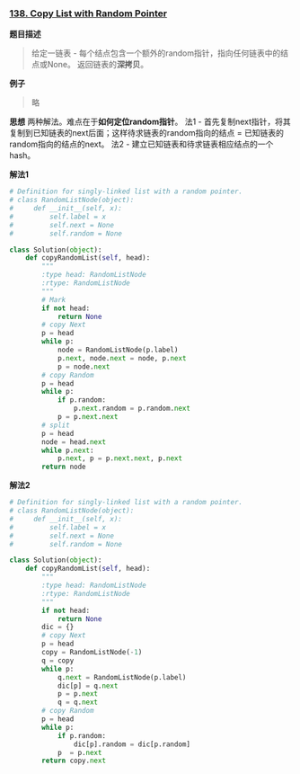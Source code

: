 ### [138. Copy List with Random Pointer](https://leetcode.com/problems/copy-list-with-random-pointer/description/)

**题目描述**
> 给定一链表 - 每个结点包含一个额外的random指针，指向任何链表中的结点或None。
> 返回链表的**深拷贝**。

**例子**
> 略

**思想**
两种解法。难点在于**如何定位random指针**。
法1 - 首先复制next指针，将其复制到已知链表的next后面；这样待求链表的random指向的结点 = 已知链表的random指向的结点的next。
法2 - 建立已知链表和待求链表相应结点的一个hash。

**解法1**
```python
# Definition for singly-linked list with a random pointer.
# class RandomListNode(object):
#     def __init__(self, x):
#         self.label = x
#         self.next = None
#         self.random = None

class Solution(object):
    def copyRandomList(self, head):
        """
        :type head: RandomListNode
        :rtype: RandomListNode
        """
        # Mark
        if not head:
            return None
        # copy Next
        p = head
        while p:
            node = RandomListNode(p.label)
            p.next, node.next = node, p.next
            p = node.next
        # copy Random
        p = head
        while p:
            if p.random:
                p.next.random = p.random.next
            p = p.next.next
        # split
        p = head
        node = head.next
        while p.next:
            p.next, p = p.next.next, p.next
        return node
```
**解法2**
```python
# Definition for singly-linked list with a random pointer.
# class RandomListNode(object):
#     def __init__(self, x):
#         self.label = x
#         self.next = None
#         self.random = None

class Solution(object):
    def copyRandomList(self, head):
        """
        :type head: RandomListNode
        :rtype: RandomListNode
        """
        if not head:
            return None
        dic = {}
        # copy Next
        p = head
        copy = RandomListNode(-1)
        q = copy
        while p:
            q.next = RandomListNode(p.label)
            dic[p] = q.next
            p = p.next
            q = q.next
        # copy Random
        p = head
        while p:
            if p.random:
                dic[p].random = dic[p.random]
            p  = p.next
        return copy.next
```